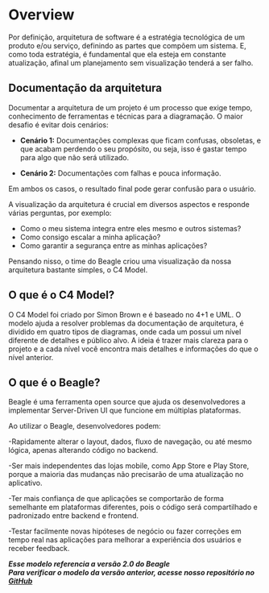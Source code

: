 
# **Overview**

Por definição, arquitetura de software é a estratégia tecnológica de um produto e/ou serviço, definindo as partes que compõem um sistema. E, como toda estratégia, é fundamental que ela esteja em constante atualização, afinal um planejamento sem visualização tenderá a ser falho.

## Documentação da arquitetura

Documentar a arquitetura de um projeto é um processo que exige tempo, conhecimento de ferramentas e técnicas para a diagramação. O maior desafio é evitar dois cenários:

* **Cenário 1:** Documentações complexas que ficam confusas, obsoletas, e que acabam perdendo o seu propósito, ou seja, isso é gastar tempo para algo que não será utilizado.

* **Cenário 2:** Documentações com falhas e pouca informação.

Em ambos os casos, o resultado final pode gerar confusão para o usuário.

A visualização da arquitetura é crucial em diversos aspectos e responde várias perguntas, por exemplo:

* Como o meu sistema integra entre eles mesmo e outros sistemas?
* Como consigo escalar a minha aplicação?
* Como garantir a segurança entre as minhas aplicações?

Pensando nisso, o time do Beagle criou uma visualização da nossa arquitetura bastante simples, o C4 Model.

## **O que é o C4 Model?**

 O C4 Model foi criado por Simon Brown e é baseado no 4+1 e UML. O modelo ajuda a resolver problemas da documentação de arquitetura, é dividido em quatro tipos de diagramas, onde cada um possui um nível diferente de detalhes e público alvo. A ideia é trazer mais clareza para o projeto e a cada nível você encontra mais detalhes e informações do que o nível anterior.

## **O que é o Beagle?**

Beagle é uma ferramenta open source que ajuda os desenvolvedores a implementar Server-Driven UI que funcione em múltiplas plataformas.

Ao utilizar o Beagle, desenvolvedores podem:

-Rapidamente alterar o layout, dados, fluxo de navegação, ou até mesmo lógica, apenas alterando código no backend.

-Ser mais independentes das lojas mobile, como App Store e Play Store, porque a maioria das mudanças não precisarão de uma atualização no aplicativo.

-Ter mais confiança de que aplicações se comportarão de forma semelhante em plataformas diferentes, pois o código será compartilhado e padronizado entre backend e frontend.

-Testar facilmente novas hipóteses de negócio ou fazer correções em tempo real nas aplicações para melhorar a experiência dos usuários e receber feedback.

<b><i>
  Esse modelo referencia a versão 2.0 do Beagle<br>
  Para verificar o modelo da versão anterior, acesse nosso repositório no [GitHub](https://github.com/ZupIT/beagle-c4model)
</i></b>
